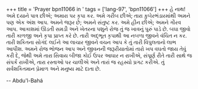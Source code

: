 +++
title = 'Prayer bpn11066 in '
tags = ['lang-97', 'bpn11066']
+++
હે નાથ! અમે દયાને પાત્ર છીએ; અમારા પર કૃપા કર. અમે ગરીબ છીએ; તારા કુબેરભંડારમાંથી અમને પણ એક અંશ આપ. અમને જરૂર છે; અમને સંતુષ્ટ કર. અમે હીન છીએ; અમને ગૌરવ આપ. આકાશમાં ઊડતી સમડી અને ખેતરના પશુને રોજ તું જ ખાવનું પુરું પાડે છે. બઘા જીવો તારી કાળજી અને કૃપા પ્રાપ્ત કરે છે. 
તારી અદ્ભૂત કૃપાથી આ નબળા જીવને વંચિત ન કર. તારી શકિતના સોગંદ લઈને આ લાચાર જીવને વચન આપ કે તું તારી વિપુલતાનો લાભ આપીશ. 
અમને રોજ ભોજન આપ અને જીવનની જરૂરીયાતોમાં તારો ખપ વઘતો જાય તેવું કરી દે, જેથી અમે તારા સિવાય બીજા કોઈ ઉપર આઘાર ન રાખીએ, સંપૂર્ણ રીતે તારી સાથે જ સંપર્ક રાખીએ, તારા રસ્તાઓ પર ચાલીએ અને તારાં જ રહસ્યો પ્રગટ કરીએ. તું સર્વશકિતમાન પ્રેમાળ અને મનુષ્ય માટે દાતા છે.

-- Abdu'l-Bahá
